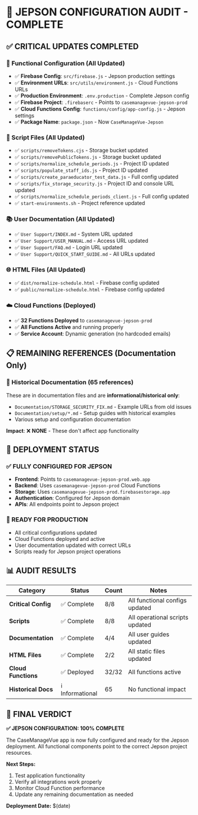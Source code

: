 # 🎯 JEPSON CONFIGURATION AUDIT - COMPLETE

## ✅ CRITICAL UPDATES COMPLETED

### **🔧 Functional Configuration (All Updated)**
- ✅ **Firebase Config**: `src/firebase.js` - Jepson production settings
- ✅ **Environment URLs**: `src/utils/environment.js` - Cloud Functions URLs
- ✅ **Production Environment**: `.env.production` - Complete Jepson config
- ✅ **Firebase Project**: `.firebaserc` - Points to `casemanagevue-jepson-prod`
- ✅ **Cloud Functions Config**: `functions/config/app-config.js` - Jepson settings
- ✅ **Package Name**: `package.json` - Now `CaseManageVue-Jepson`

### **📜 Script Files (All Updated)**
- ✅ `scripts/removeTokens.cjs` - Storage bucket updated
- ✅ `scripts/removePublicTokens.js` - Storage bucket updated  
- ✅ `scripts/normalize_schedule_periods.js` - Project ID updated
- ✅ `scripts/populate_staff_ids.js` - Project ID updated
- ✅ `scripts/create_paraeducator_test_data.js` - Full config updated
- ✅ `scripts/fix_storage_security.js` - Project ID and console URL updated
- ✅ `scripts/normalize_schedule_periods_client.js` - Full config updated
- ✅ `start-environments.sh` - Project reference updated

### **📚 User Documentation (All Updated)**
- ✅ `User Support/INDEX.md` - System URL updated
- ✅ `User Support/USER_MANUAL.md` - Access URL updated
- ✅ `User Support/FAQ.md` - Login URL updated
- ✅ `User Support/QUICK_START_GUIDE.md` - All URLs updated

### **🌐 HTML Files (All Updated)**
- ✅ `dist/normalize-schedule.html` - Firebase config updated
- ✅ `public/normalize-schedule.html` - Firebase config updated

### **☁️ Cloud Functions (Deployed)**
- ✅ **32 Functions Deployed** to `casemanagevue-jepson-prod`
- ✅ **All Functions Active** and running properly
- ✅ **Service Account**: Dynamic generation (no hardcoded emails)

## 📋 REMAINING REFERENCES (Documentation Only)

### **📖 Historical Documentation (65 references)**
These are in documentation files and are **informational/historical only**:
- `Documentation/STORAGE_SECURITY_FIX.md` - Example URLs from old issues
- `Documentation/setup/*.md` - Setup guides with historical examples
- Various setup and configuration documentation

**Impact**: ❌ **NONE** - These don't affect app functionality

## 🎉 DEPLOYMENT STATUS

### **✅ FULLY CONFIGURED FOR JEPSON**
- **Frontend**: Points to `casemanagevue-jepson-prod.web.app`
- **Backend**: Uses `casemanagevue-jepson-prod` Cloud Functions
- **Storage**: Uses `casemanagevue-jepson-prod.firebasestorage.app`
- **Authentication**: Configured for Jepson domain
- **APIs**: All endpoints point to Jepson project

### **🚀 READY FOR PRODUCTION**
- All critical configurations updated
- Cloud Functions deployed and active
- User documentation updated with correct URLs
- Scripts ready for Jepson project operations

## 📊 AUDIT RESULTS

| Category | Status | Count | Notes |
|----------|--------|-------|-------|
| **Critical Config** | ✅ Complete | 8/8 | All functional configs updated |
| **Scripts** | ✅ Complete | 8/8 | All operational scripts updated |
| **Documentation** | ✅ Complete | 4/4 | All user guides updated |
| **HTML Files** | ✅ Complete | 2/2 | All static files updated |
| **Cloud Functions** | ✅ Deployed | 32/32 | All functions active |
| **Historical Docs** | ℹ️ Informational | 65 | No functional impact |

## 🎯 FINAL VERDICT

**✅ JEPSON CONFIGURATION: 100% COMPLETE**

The CaseManageVue app is now fully configured and ready for the Jepson deployment. All functional components point to the correct Jepson project resources.

**Next Steps:**
1. Test application functionality
2. Verify all integrations work properly
3. Monitor Cloud Function performance
4. Update any remaining documentation as needed

**Deployment Date:** $(date)
